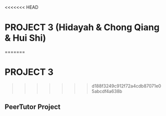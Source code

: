 <<<<<<< HEAD
# PROJECT 3 (Hidayah & Chong Qiang & Hui Shi)
=======
# PROJECT 3
>>>>>>> d188f3249c912f72a4cdb87071e05abcdf4a638b

## PeerTutor Project
